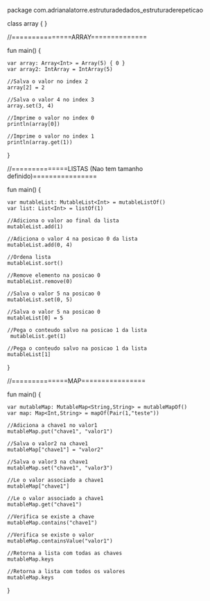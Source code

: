 package com.adrianalatorre.estruturadedados_estruturaderepeticao

class array {
}

//===============ARRAY==============

fun main() {

    var array: Array<Int> = Array(5) { 0 }
    var array2: IntArray = IntArray(5)

    //Salva o valor no index 2
    array[2] = 2

    //Salva o valor 4 no index 3
    array.set(3, 4)

    //Imprime o valor no index 0
    println(array[0])

    //Imprime o valor no index 1
    println(array.get(1))
}

//==============LISTAS (Nao tem tamanho definido)================

fun main() {

    var mutableList: MutableList<Int> = mutableListOf()
    var list: List<Int> = listOf(1)

    //Adiciona o valor ao final da lista
    mutableList.add(1)

    //Adiciona o valor 4 na posicao 0 da lista
    mutableList.add(0, 4)

    //Ordena lista
    mutableList.sort()

    //Remove elemento na posicao 0
    mutableList.remove(0)

    //Salva o valor 5 na posicao 0
    mutableList.set(0, 5)

    //Salva o valor 5 na posicao 0
    mutableList[0] = 5

    //Pega o conteudo salvo na posicao 1 da lista
     mutableList.get(1)

    //Pega o conteudo salvo na posicao 1 da lista
    mutableList[1]
}

//==============MAP================

fun main() {

    var mutableMap: MutableMap<String,String> = mutableMapOf()
    var map: Map<Int,String> = mapOf(Pair(1,"teste"))

    //Adiciona a chave1 no valor1
    mutableMap.put("chave1", "valor1")

    //Salva o valor2 na chave1
    mutableMap["chave1"] = "valor2"

    //Salva o valor3 na chave1
    mutableMap.set("chave1", "valor3")

    //Le o valor associado a chave1
    mutableMap["chave1"]

    //Le o valor associado a chave1
    mutableMap.get("chave1")

    //Verifica se existe a chave
    mutableMap.contains("chave1")

    //Verifica se existe o valor
    mutableMap.containsValue("valor1")

    //Retorna a lista com todas as chaves
    mutableMap.keys

    //Retorna a lista com todos os valores
    mutableMap.keys
}
